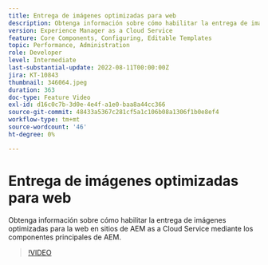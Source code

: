 ```yaml
---
title: Entrega de imágenes optimizadas para web
description: Obtenga información sobre cómo habilitar la entrega de imágenes optimizadas para la web en sitios de AEM as a Cloud Service mediante los componentes principales de AEM.
version: Experience Manager as a Cloud Service
feature: Core Components, Configuring, Editable Templates
topic: Performance, Administration
role: Developer
level: Intermediate
last-substantial-update: 2022-08-11T00:00:00Z
jira: KT-10843
thumbnail: 346064.jpeg
duration: 363
doc-type: Feature Video
exl-id: d16c0c7b-3d0e-4e4f-a1e0-baa8a44cc366
source-git-commit: 48433a5367c281cf5a1c106b08a1306f1b0e8ef4
workflow-type: tm+mt
source-wordcount: '46'
ht-degree: 0%

---
```


# Entrega de imágenes optimizadas para web

Obtenga información sobre cómo habilitar la entrega de imágenes optimizadas para la web en sitios de AEM as a Cloud Service mediante los componentes principales de AEM.

>[!VIDEO](https://video.tv.adobe.com/v/346064?quality=12&learn=on)
